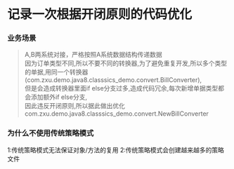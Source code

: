 # 记录一次根据开闭原则的代码优化
### 业务场景
> A,B两系统对接，严格按照A系统数据结构传递数据  
因为订单类型不同,所以不要不同的转换器,为了避免重复开发,所以多个类型的单据,用同一个转换器(com.zxu.demo.java8.classsics_demo.convert.BillConverter),  
但是会造成转换器里面if else分支过多,造成代码冗余,每次新增单据类型都会添加额外if else分支,  
因此违反开闭原则,所以据此做出优化com.zxu.demo.java8.classsics_demo.convert.NewBillConverter  

### 为什么不使用传统策略模式
1:传统策略模式无法保证对象/方法的复用
2:传统策略模式会创建越来越多的策略文件

